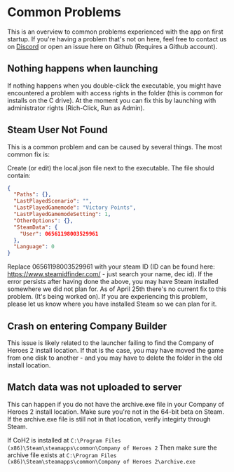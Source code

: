 # Common Problems
This is an overview to common problems experienced with the app on first startup. If you're having a problem that's not on here, 
feel free to contact us on [Discord](https://discord.gg/n26gXsk5R5) or open an issue here on Github (Requires a Github account).

## Nothing happens when launching
If nothing happens when you double-click the executable, you might have encountered a problem with access rights in the folder 
(this is common for installs on the C drive). At the moment you can fix this by launching with administrator rights
(Rich-Click, Run as Admin).

## Steam User Not Found
This is a common problem and can be caused by several things. The most common fix is:

Create (or edit) the local.json file next to the executable. The file should contain:
```json
{
  "Paths": {},
  "LastPlayedScenario": "",
  "LastPlayedGamemode": "Victory Points",
  "LastPlayedGamemodeSetting": 1,
  "OtherOptions": {},
  "SteamData": {
    "User": 06561198003529961
  },
  "Language": 0
}
```
Replace 06561198003529961 with your steam ID (ID can be found here: https://www.steamidfinder.com/ - just search your name, dec id). 
If the error persists after having done the above, you may have Steam installed somewhere we did not plan for. As of April 25th there's no 
current fix to this problem. (It's being worked on). If you are experiencing this problem, please let us know where you have installed Steam
so we can plan for it.

## Crash on entering Company Builder
This issue is likely related to the launcher failing to find the Company of Heroes 2 install location. If that is the case, you may have moved the game
from one disk to another - and you may have to delete the folder in the old install location.

## Match data was not uploaded to server
This can happen if you do not have the archive.exe file in your Company of Heroes 2 install location. Make sure you're not in the 64-bit beta on Steam.
If the archive.exe file is still not in that location, verify integirty through Steam.

If CoH2 is installed at
``C:\Program Files (x86)\Steam\steamapps\common\Company of Heroes 2``
Then make sure the archive file exists at
``C:\Program Files (x86)\Steam\steamapps\common\Company of Heroes 2\archive.exe``

